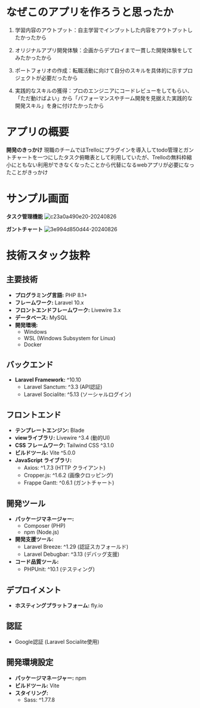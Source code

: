 # なぜこのアプリを作ろうと思ったか
1. 学習内容のアウトプット：自主学習でインプットした内容をアウトプットしたかったから

2. オリジナルアプリ開発体験：企画からデプロイまで一貫した開発体験をしてみたかったから

3. ポートフォリオの作成：転職活動に向けて自分のスキルを具体的に示すプロジェクトが必要だったから

4. 実践的なスキルの獲得：プロのエンジニアにコードレビューをしてもらい、「ただ動けばよい」から「パフォーマンスやチーム開発を見据えた実践的な開発スキル」を身に付けたかったから

# アプリの概要
**開発のきっかけ**
現職のチームではTrelloにプラグインを導入してtodo管理とガントチャートを一つにしたタスク俯瞰表として利用していたが、Trelloの無料枠縮小にともない利用ができなくなったことから代替になるwebアプリが必要になったことがきっかけ

# サンプル画面
**タスク管理機能**
![c23a0a490e20-20240826](https://github.com/user-attachments/assets/f16c1821-1352-4a48-b167-88466adc3de3)

**ガントチャート**
![3e994d850d44-20240826](https://github.com/user-attachments/assets/36dd4770-9ea8-47ce-8d0f-383fdf0c1828)


# 技術スタック抜粋
## 主要技術

- **プログラミング言語:** PHP 8.1+
- **フレームワーク:** Laravel 10.x
- **フロントエンドフレームワーク:** Livewire 3.x
- **データベース:** MySQL
- **開発環境:** 
  - Windows
  - WSL (Windows Subsystem for Linux)
  - Docker

## バックエンド

- **Laravel Framework:** ^10.10
  - Laravel Sanctum: ^3.3 (API認証)
  - Laravel Socialite: ^5.13 (ソーシャルログイン)

## フロントエンド

- **テンプレートエンジン:** Blade
- **viewライブラリ:** Livewire ^3.4 (動的UI)
- **CSS フレームワーク:** Tailwind CSS ^3.1.0
- **ビルドツール:** Vite ^5.0.0
- **JavaScript ライブラリ:**
  - Axios: ^1.7.3 (HTTP クライアント)
  - Cropper.js: ^1.6.2 (画像クロッピング)
  - Frappe Gantt: ^0.6.1 (ガントチャート)

## 開発ツール

- **パッケージマネージャー:** 
  - Composer (PHP)
  - npm (Node.js)
- **開発支援ツール:**
  - Laravel Breeze: ^1.29 (認証スカフォールド)
  - Laravel Debugbar: ^3.13 (デバッグ支援)
- **コード品質ツール:**
  - PHPUnit: ^10.1 (テスティング)

## デプロイメント

- **ホスティングプラットフォーム:** fly.io

## 認証

- Google認証 (Laravel Socialite使用)

## 開発環境設定

- **パッケージマネージャー:** npm
- **ビルドツール:** Vite
- **スタイリング:**
  - Sass: ^1.77.8
 
